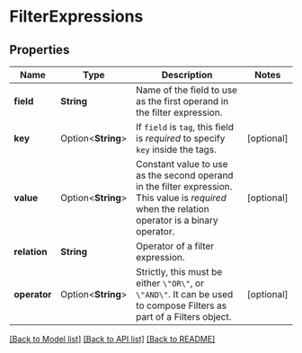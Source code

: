 # FilterExpressions

## Properties

Name | Type | Description | Notes
------------ | ------------- | ------------- | -------------
**field** | **String** | Name of the field to use as the first operand in the filter expression. | 
**key** | Option<**String**> | If `field` is `tag`, this field is *required* to specify `key` inside the tags. | [optional]
**value** | Option<**String**> | Constant value to use as the second operand in the filter expression. This value is *required* when the relation operator is a binary operator. | [optional]
**relation** | **String** | Operator of a filter expression. | 
**operator** | Option<**String**> | Strictly, this must be either `\"OR\"`, or `\"AND\"`.  It can be used to compose Filters as part of a Filters object. | [optional]

[[Back to Model list]](../README.md#documentation-for-models) [[Back to API list]](../README.md#documentation-for-api-endpoints) [[Back to README]](../README.md)



